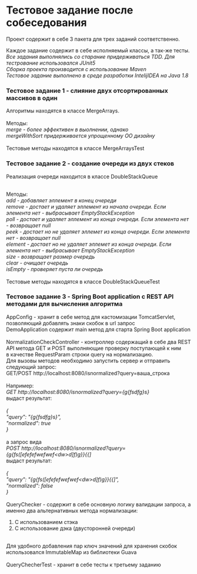 # Тестовое задание после собеседования

Проект содержит в себе 3 пакета для трех заданий соответственно.

Каждое задание содержит в себе исполняемый классы, а так-же тесты. <br/>
*Все задания выполнялись со старание придерживаться TDD. Для тестрование использовался JUnit5* <br/>
*Сборка проекта производится с использование Maven* <br/>
*Тестовое задание выполнено в среде разработки IntelijIDEA на Java 1.8* <br/>

### Тестовое задание 1 - слияние двух отсортированных массивов в один
Алгоритмы находятся в классе MergeArrays. <br/>
<br/>
Методы:</br>
*merge - более эффективен в выолнении, однако <br/>
mergeWithSort придерживается упрощенному ОО дизайну* <br/>
<br/>
Тестовые методы находятся в классе MergeArraysTest <br/>

### Тестовое задание 2 - создание очереди из двух стеков
Реализация очереди находится в классе DoubleStackQueue <br/>
<br/>

Методы:</br>
*add - добавляет эллемент в конец очереди<br/>*
*remove - достает и удаляет эллемент из начала очереди. Если элемента нет - выбрасывает EmptyStackException <br/>*
*poll - достает и удаляет эллемент из конца очереди. Если элемента нет - возвращает null <br/>*
*peek - достает но не удаляет эллемет из конца очереди.  Если элемента нет - возвращает null  <br/>*
*element - достает но не удаляет эллемет из конца очереди. Если элемента нет - выбрасывает EmptyStackException <br/>*
*size - возвращает размер очередь <br/>*
*clear - очищает очередь <br/>*
*isEmpty - проверяет пуста ли очередь <br/>*
<br/>
Тестовые методы находятся в классе DoubleStackQueueTest <br/>

### Тестовое задание 3 - Spring Boot application с REST API методами для вычисления алгоритма 
AppConfig - хранит в себе метод для кастомизации TomcatServlet, позволяющий добавлять знаки скобок в url запрос<br/>
DemoApplication содержит main метод для старта Spring Boot application<br/>
<br/>
NormalizationCheckController - контроллер содержащий в себе два REST API метода GET и POST выполняющие проверку поступающей к ним <br/>
в качестве RequestParam строки query на нормализацию.<br/>
Для вызовы методов необходимо запустить сервер и отправить следующий запрос:<br/>
GET/POST http://localhost:8080/isnormalized?query=ваша_строка<br/>
<br/>
Например: <br/>
*GET http://localhost:8080/isnormalized?query={g{fsdfg}s} <br/>*
выдаст результат: <br/>
<br/>
*{<br/>
    "query": "{g{fsdfg}s}",<br/>
    "normalized": true<br/>
}<br/>*
<br/>
а запрос вида <br/>
*POST http://localhost:8080/isnormalized?query={g{fs([efefefwefwef<<dwedw>dw>d]f)g}}{{] <br/>*
выдаст результат: <br/>
<br/>
*{<br/>
    "query": "{g{fs([efefefwefwef<<dwedw>dw>d]f)g}}{{]",<br/>
    "normalized": false<br/>
}<br/>*
<br/>
QueryChecker - содержит в себе основную логику валидации запроса, а именно два альтернативных метода нормализации:<br/>
1) С использованием стэка<br/>
2) С использование дэка (двусторонней очереди)<br/>
<br/>
Для удобного добавления пар ключ значений для хранения скобок использовался ImmutableMap из библиотеки Guava<br/>
<br />
QueryChecherTest - хранит в себе тесты к третьему заданию<br />
<br/>

